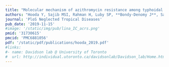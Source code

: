 ```yaml
---
title: "Molecular mechanism of azithromycin resistance among typhoidal Salmonella strains in Bangladesh identified through passive pediatric surveillance"
authors: "Hooda Y, Sajib MSI, Rahman H, Luby SP, **Bondy-Denomy J**, Santosham M, Andrews JR, Saha SK, Saha S"
journal: 'PloS Neglected Tropical Diseases'
pub_date: '2019-11-15'
#image: '/static/img/pub/lina_IC_acrs.png'
pmid: '31730615'
pmcid: 'PMC6881056'
pdf: '/static/pdf/publications/hooda_2019.pdf'
#links:
#- name: Davidson lab @ University of Toronto
#  url: http://individual.utoronto.ca/davidsonlab/Davidson_lab/Home.html
---
```

